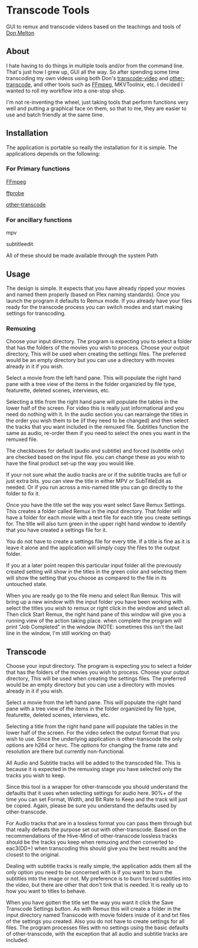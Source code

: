 # Transcode Tools

GUI to remux and transcode videos based on the teachings and tools of [Don Melton](http://donmelton.com/)

## About

I hate having to do things in multiple tools and/or from the command line. That's just how I grew up, GUI all the way. So after spending
some time transcoding my own videos using both Don's [transcode-video](https://github.com/donmelton/video_transcoding) and [other-transcode](https://github.com/donmelton/other_video_transcoding), and other tools such as [FFmpeg](http://ffmpeg.org/),
MKVToolnix, etc. I decided I wanted to roll my workflow into a one-stop shop. 

I'm not re-inventing the wheel, just taking tools that perform functions very well and putting a graphical face on them, so that to me,
they are easier to use and batch friendly at the same time.

## Installation

The application is portable so really the installation for it is simple. 
The applications depends on the following:
  ### For Primary functions
  [FFmpeg](http://ffmpeg.org/)
  
  [ffprobe](http://ffmpeg.org/)
  
  [other-transcode](https://github.com/donmelton/other_video_transcoding)
  
  ### For ancillary functions
  mpv
  
  subtitleedit

All of these should be made available through the system Path

## Usage
The design is simple. It expects that you have already ripped your movies and named them properly (based on Plex naming standards). Once you launch the program it defaults to Remux mode. If you already have your files ready for the transcode process you can switch modes and start making settings for transcoding.

### Remuxing
Choose your input directory. The program is expecting you to select a folder that has the folders of the movies you wish to process.
Choose your output directory, This will be used when creating the settings files. The preferred would be an empty directory but you can use a directory with movies already in it if you wish.

Select a movie from the left hand pane. This will populate the right hand pane with a tree view of the items in the folder organizied by file type, featurette, deleted scenes, interviews, etc.

Selecting a title from the right hand pane will populate the tables in the lower half of the screen. For video this is really just informational and you need do nothing with it. In the audio section you can rearrainge the titles in the order you wish them to be (if they need to be changed) and then select the tracks that you want included in the remuxed file. Subtitles function the same as audio, re-order them if you need to select the ones you want in the remuxed file. 

The checkboxes for default (audio and subtitle) and forced (subtitle only) are checked based on the input file. you can change these as you wish to have the final product set-up the way you would like.

If your not sure what the audio tracks are or if the subtitle tracks are full or just extra bits. you can view the title in either MPV or SubTitleEdit as needed. Or if you run across a mis-named title you can go directly to the folder to fix it.

Once you have the title set the way you want select Save Remux Settings. This creates a folder called Remux in the input directory. That folder will have a folder for each movie with a text file for each title you create settings for. The title will also turn green in the upper right hand window to identify that you have created a settings file for it.

You do not have to create a settings file for every title. If a title is fine as it is leave it alone and the application will simply copy the files to the output folder. 

If you at a later point reopen this particular input folder all the previously created setting will show in the titles in the green color and selecting them will show the setting that you choose as compared to the file in its untouched state.

When you are ready go to the file menu and select Run Remux. This will bring up a new window with the input folder you have been working with. select the titles you wish to remux or right click in the window and select all. Then click Start Remux, the right hand pane of this window will give you a running view of the action taking place. when complete the program will print "Job Completed" in the window (NOTE: sometimes this isn't the last line in the window, I'm still working on that)

## Transcode
Choose your input directory. The program is expecting you to select a folder that has the folders of the movies you wish to process.
Choose your output directory, This will be used when creating the settings files. The preferred would be an empty directory but you can use a directory with movies already in it if you wish.

Select a movie from the left hand pane. This will populate the right hand pane with a tree view of the items in the folder organizied by file type, featurette, deleted scenes, interviews, etc.

Selecting a title from the right hand pane will populate the tables in the lower half of the screen. For the video select the output format that you wish to use. Since the underlying application is other-transcode the only options are h264 or hevc. The options for changing the frame rate and resolution are there but currently non-functional.

All Audio and Subtitle tracks will be added to the transcoded file. This is because it is expected in the remuxing stage you have selected only the tracks you wish to keep. 

Since this tool is a wrapper for other-transcode you should understand the defaults that it uses when selecting settings for audio here. 90%+ of the time you can set Format, Width, and Bit Rate to Keep and the track will just be copied. Again, please be sure you understand the defaults used by other-transcode. 

For Audio tracks that are in a lossless format you can pass them through but that really defeats the purpose set out with other-transcode. Based on the recommendations of the Hive-Mind of other-transcode lossless tracks should be the tracks you keep when remuxing and then converted to eac3(DD+) when transcoding this should give you the best results and the closest to the original. 

Dealing with subtitle tracks is really simple, the application adds them all the only option you need to be concerned with is if you want to burn the subtitles into the image or not. My preference is to burn forced subtitles into the video, but there are other that don't tink that is needed. It is really up to how you want to titles to behave.

When you have gotten the title set the way you want it click the Save Transcode Settings button. As with Remux this will create a folder in the input directory named Transcode with movie folders inside of it and txt files of the settings you created. Also you do not have to create settings for all files. The program processes files with no settings using the basic defaults of other-transcode, with the exception that all audio and subtitle tracks are included.
